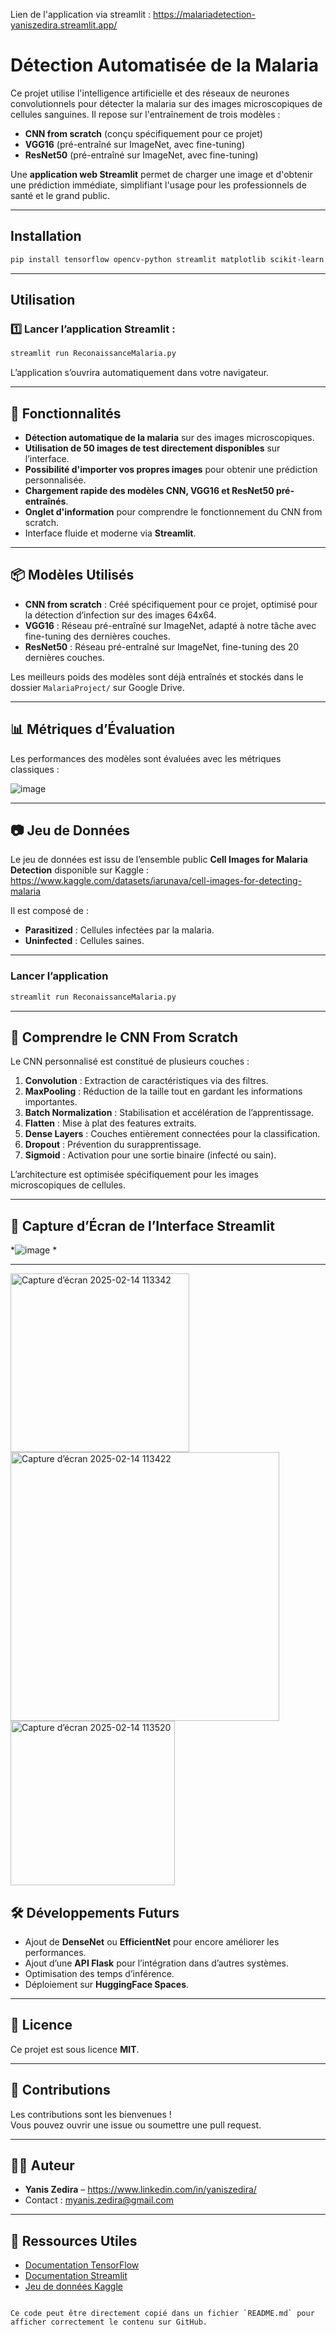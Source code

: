 

Lien de l'application via streamlit : https://malariadetection-yaniszedira.streamlit.app/

# Détection Automatisée de la Malaria

Ce projet utilise l'intelligence artificielle et des réseaux de neurones convolutionnels pour détecter la malaria sur des images microscopiques de cellules sanguines. Il repose sur l'entraînement de trois modèles :
- **CNN from scratch** (conçu spécifiquement pour ce projet)
- **VGG16** (pré-entraîné sur ImageNet, avec fine-tuning)
- **ResNet50** (pré-entraîné sur ImageNet, avec fine-tuning)

Une **application web Streamlit** permet de charger une image et d'obtenir une prédiction immédiate, simplifiant l'usage pour les professionnels de santé et le grand public.

---

## Installation

```bash
pip install tensorflow opencv-python streamlit matplotlib scikit-learn pillow numpy
```

---

## Utilisation

### 1️⃣ Lancer l’application Streamlit :
```bash
streamlit run ReconaissanceMalaria.py
```

L’application s’ouvrira automatiquement dans votre navigateur.

---

## 🧪 Fonctionnalités

- **Détection automatique de la malaria** sur des images microscopiques.
- **Utilisation de 50 images de test directement disponibles** sur l’interface.
- **Possibilité d'importer vos propres images** pour obtenir une prédiction personnalisée.
- **Chargement rapide des modèles CNN, VGG16 et ResNet50 pré-entraînés**.
- **Onglet d'information** pour comprendre le fonctionnement du CNN from scratch.
- Interface fluide et moderne via **Streamlit**.

---

## 📦 Modèles Utilisés

- **CNN from scratch** : Créé spécifiquement pour ce projet, optimisé pour la détection d’infection sur des images 64x64.
- **VGG16** : Réseau pré-entraîné sur ImageNet, adapté à notre tâche avec fine-tuning des dernières couches.
- **ResNet50** : Réseau pré-entraîné sur ImageNet, fine-tuning des 20 dernières couches.

Les meilleurs poids des modèles sont déjà entraînés et stockés dans le dossier `MalariaProject/` sur Google Drive.

---

## 📊 Métriques d’Évaluation

Les performances des modèles sont évaluées avec les métriques classiques :

![image](https://github.com/user-attachments/assets/e3af42f2-c605-4f62-913c-ca1a568fe7d1)


---

## 📷 Jeu de Données

Le jeu de données est issu de l’ensemble public **Cell Images for Malaria Detection** disponible sur Kaggle :  
https://www.kaggle.com/datasets/iarunava/cell-images-for-detecting-malaria

Il est composé de :
- **Parasitized** : Cellules infectées par la malaria.
- **Uninfected** : Cellules saines.

---
### Lancer l’application
```bash
streamlit run ReconaissanceMalaria.py
```

---

## 🧠 Comprendre le CNN From Scratch

Le CNN personnalisé est constitué de plusieurs couches :

1. **Convolution** : Extraction de caractéristiques via des filtres.
2. **MaxPooling** : Réduction de la taille tout en gardant les informations importantes.
3. **Batch Normalization** : Stabilisation et accélération de l’apprentissage.
4. **Flatten** : Mise à plat des features extraits.
5. **Dense Layers** : Couches entièrement connectées pour la classification.
6. **Dropout** : Prévention du surapprentissage.
7. **Sigmoid** : Activation pour une sortie binaire (infecté ou sain).

L’architecture est optimisée spécifiquement pour les images microscopiques de cellules.

---

## 🎨 Capture d’Écran de l’Interface Streamlit

*![image](https://github.com/user-attachments/assets/eeffb837-dc32-48eb-9bdc-5f1f05b9f3f7)
*

---

<img width="286" alt="Capture d’écran 2025-02-14 113342" src="https://github.com/user-attachments/assets/08344638-420f-434f-9ef2-32a3f9eba842" />
<img width="430" alt="Capture d’écran 2025-02-14 113422" src="https://github.com/user-attachments/assets/ea83bd13-6ee9-4f56-b7b0-506b7f779a22" />
<img width="263" alt="Capture d’écran 2025-02-14 113520" src="https://github.com/user-attachments/assets/fbfec180-ce64-43b7-81ab-1ac772c56074" />


## 🛠️ Développements Futurs

- Ajout de **DenseNet** ou **EfficientNet** pour encore améliorer les performances.
- Ajout d’une **API Flask** pour l’intégration dans d’autres systèmes.
- Optimisation des temps d’inférence.
- Déploiement sur **HuggingFace Spaces**.

---

## 📄 Licence

Ce projet est sous licence **MIT**.

---

## 🤝 Contributions

Les contributions sont les bienvenues !  
Vous pouvez ouvrir une issue ou soumettre une pull request.

---

## 🧑‍💻 Auteur

- **Yanis Zedira** – https://www.linkedin.com/in/yaniszedira/
- Contact : myanis.zedira@gmail.com

---

## 🔗 Ressources Utiles

- [Documentation TensorFlow](https://www.tensorflow.org/)
- [Documentation Streamlit](https://docs.streamlit.io/)
- [Jeu de données Kaggle](https://www.kaggle.com/datasets/iarunava/cell-images-for-detecting-malaria)
```

Ce code peut être directement copié dans un fichier `README.md` pour afficher correctement le contenu sur GitHub.
